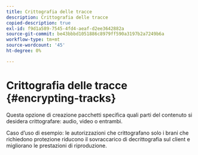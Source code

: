 ```yaml
---
title: Crittografia delle tracce
description: Crittografia delle tracce
copied-description: true
exl-id: f9d1a589-7545-4fd4-aeaf-d2ee3642882a
source-git-commit: be43bbbd1051886c8979ff590a3197b2a7249b6a
workflow-type: tm+mt
source-wordcount: '45'
ht-degree: 0%

---
```


# Crittografia delle tracce {#encrypting-tracks}

Questa opzione di creazione pacchetti specifica quali parti del contenuto si desidera crittografare: audio, video o entrambi.

Caso d’uso di esempio: le autorizzazioni che crittografano solo i brani che richiedono protezione riducono il sovraccarico di decrittografia sul client e migliorano le prestazioni di riproduzione.
